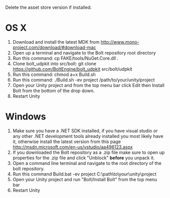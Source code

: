 Delete the asset store version if installed.

# OS X
1. Download and install the latest MDK from http://www.mono-project.com/download/#download-mac
2. Open up a terminal and navigate to the Bolt repository root directory
3. Run this command: cp FAKE/tools/NuGet.Core.dll .
4. Clone bolt_udpkit into src/bolt: git clone https://github.com/BoltEngine/bolt_udpkit src/bolt/udpkit
5. Run this command: chmod a+x Build.sh
6. Run this command: ./Build.sh -ev project /path/to/your/unity/project
7. Open your Unity project and from the top menu bar click Edit then Install Bolt from the bottom of the drop down.
8. Restart Unity

# Windows

1. Make sure you have a .NET SDK installed, if you have visual studio or any other .NET development tools already installed you most likely have it, otherwise install the latest version from this page http://msdn.microsoft.com/en-us/vstudio/aa496123.aspx
2. If you downloaded the Bolt repository as a .zip file make sure to open up properties for the .zip file and click "Unblock" **before** you unpack it.
3. Open a command line terminal and navigate to the root directory of the bolt repository.
4. Run this command Build.bat -ev project C:\path\to\your\unity\project
5. Open your Unity project and run "Bolt/Install Bolt" from the top menu bar
6. Restart Unity
